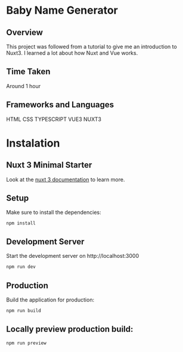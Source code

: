 # Baby Name Generator

## Overview

This project was followed from a tutorial to give me an introduction to Nuxt3. I learned a lot about how Nuxt and Vue works.

## Time Taken

Around 1 hour

## Frameworks and Languages

HTML CSS TYPESCRIPT VUE3 NUXT3

# Instalation

## Nuxt 3 Minimal Starter

Look at the [nuxt 3 documentation](https://v3.nuxtjs.org) to learn more.

## Setup

Make sure to install the dependencies:
```
npm install
```

## Development Server

Start the development server on http://localhost:3000

```bash
npm run dev
```

## Production

Build the application for production:

```bash
npm run build
```

## Locally preview production build:

```bash
npm run preview
```
